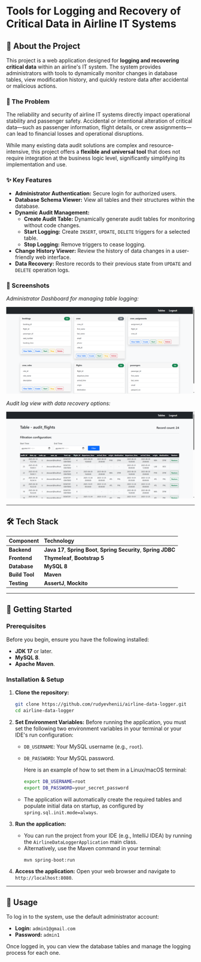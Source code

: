 # Tools for Logging and Recovery of Critical Data in Airline IT Systems

## 📖 About the Project

This project is a web application designed for **logging and recovering critical data** within an airline's IT system. The system provides administrators with tools to dynamically monitor changes in database tables, view modification history, and quickly restore data after accidental or malicious actions.

### 🎯 The Problem

The reliability and security of airline IT systems directly impact operational stability and passenger safety. Accidental or intentional alteration of critical data—such as passenger information, flight details, or crew assignments—can lead to financial losses and operational disruptions.

While many existing data audit solutions are complex and resource-intensive, this project offers a **flexible and universal tool** that does not require integration at the business logic level, significantly simplifying its implementation and use.

### ✨ Key Features

* **Administrator Authentication:** Secure login for authorized users.
* **Database Schema Viewer:** View all tables and their structures within the database.
* **Dynamic Audit Management:**
    * **Create Audit Table:** Dynamically generate audit tables for monitoring without code changes.
    * **Start Logging:** Create `INSERT`, `UPDATE`, `DELETE` triggers for a selected table.
    * **Stop Logging:** Remove triggers to cease logging.
* **Change History Viewer:** Review the history of data changes in a user-friendly web interface.
* **Data Recovery:** Restore records to their previous state from `UPDATE` and `DELETE` operation logs.

### 📸 Screenshots

*Administrator Dashboard for managing table logging:*

![Administrator Dashboard](assets/dashboard.png)

*Audit log view with data recovery options:*

![Audit Log View with Restore Buttons](assets/audit-view.png)

---

## 🛠️ Tech Stack

| Component | Technology |
| :--- | :--- |
| **Backend** | **Java 17**, **Spring Boot**, **Spring Security**, **Spring JDBC** |
| **Frontend** | **Thymeleaf**, **Bootstrap 5** |
| **Database** | **MySQL 8** |
| **Build Tool** | **Maven** |
| **Testing** | **AssertJ**, **Mockito** |

---

## 🚀 Getting Started

### Prerequisites

Before you begin, ensure you have the following installed:

* **JDK 17** or later.
* **MySQL 8**.
* **Apache Maven**.

### Installation & Setup

1.  **Clone the repository:**
    ```bash
    git clone https://github.com/rudyevhenii/airline-data-logger.git
    cd airline-data-logger
    ```

2.  **Set Environment Variables:** Before running the application, you must set the following two environment variables in your terminal or your IDE's run configuration:
    * `DB_USERNAME`: Your MySQL username (e.g., `root`).
    * `DB_PASSWORD`: Your MySQL password.

        Here is an example of how to set them in a Linux/macOS terminal:
        ```bash
        export DB_USERNAME=root
        export DB_PASSWORD=your_secret_password
        ```
    * The application will automatically create the required tables and populate initial data on startup, as configured by `spring.sql.init.mode=always`.

3.  **Run the application:**
    * You can run the project from your IDE (e.g., IntelliJ IDEA) by running the `AirlineDataLoggerApplication` main class.
    * Alternatively, use the Maven command in your terminal:
        ```bash
        mvn spring-boot:run
        ```

4.  **Access the application:**
    Open your web browser and navigate to `http://localhost:8080`.

---

## 🔑 Usage

To log in to the system, use the default administrator account:

* **Login:** `admin1@gmail.com`
* **Password:** `admin1`

Once logged in, you can view the database tables and manage the logging process for each one.
